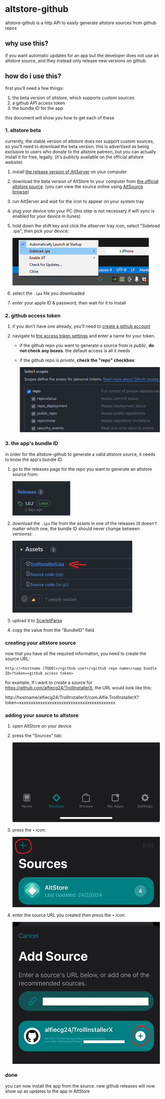 # altstore-github

altstore-github is a http API to easily generate altstore sources from github repos

## why use this?

if you want automatic updates for an app but the developer does not use an altstore source, and they instead only release new versions on github.

## how do i use this?

first you'll need a few things:

1. the beta version of altstore, which supports custom sources
2. a github API access token
3. the bundle ID for the app

this document will show you how to get each of these

### 1. altstore beta

currently, the stable version of altstore does not support custom sources, so you'll need to download the beta version. this is advertised as being exclusive to users who donate to the altstore patreon, but you can actually install it for free, legally. (it's publicly available on the official altstore website)

1. install [the release version of AltServer](https://altstore.io/#Downloads) on your computer
2. download the beta version of AltStore to your computer from [the official altstore source](https://cdn.altstore.io/file/altstore/apps/altstore/2_0_rc.ipa). (you can view the source online using [AltSource browse](https://altsource.by.lao.sb/browse/?source=https%3A%2F%2Fapps.altstore.io))
3. run AltServer and wait for the icon to appear on your system tray
4. plug your device into your PC (this step is not necessary if wifi sync is enabled for your device in itunes)
5. hold down the shift key and click the altserver tray icon, select "Sideload .ipa", then pick your device:

    ![](./readme_images/image1.png)

6. select the `.ipa` file you downloaded
7. enter your apple ID & password, then wait for it to install

### 2. github access token

1. if you don't have one already, you'll need to [create a github account](https://github.com/signup)
2. navigate to [the access token settings](https://github.com/settings/tokens/new) and enter a name for your token.

    - if the github repo you want to generate a source from is _public_, **do not check any boxes**. the default access is all it needs
    - if the github repo is _private_, **check the "repo" checkbox**:

        ![](./readme_images/image2.png)

### 3. the app's bundle ID

in order for the altstore-github to generate a valid altstore source, it needs to know the app's bundle ID.

1. go to the releases page for the repo you want to generate an altstore source from:

    ![](./readme_images/image3.png)

2. download the `.ipa` file from the assets in one of the releases (it doesn't matter which one, the bundle ID should never change between versions):

    ![](./readme_images/image4.png)

3. upload it to [ScarletParse](https://debianarch64.github.io/ScarletParseWE/)
4. copy the value from the "BundleID" field

### creating your altstore source

now that you have all the required information, you need to create the source URL:

```
http://<hostname (TODO)>/<github user>/<github repo name>/<app bundle ID>?token=<github access token>
```

for example, if i want to create a source for https://github.com/alfiecg24/TrollInstallerX, the URL would look like this:

http://hostname/alfiecg24/TrollInstallerX/com.Alfie.TrollInstallerX?token=xxxxxxxxxxxxxxxxxxxxxxxxxxxxxxxxxxxxxxxxx

### adding your source to altstore

1. open AltStore on your device
2. press the "Sources" tab:

    ![](./readme_images/image5.png)

3. press the `+` icon:

    ![](./readme_images/image6.png)

4. enter the source URL you created then press the `+` icon:

    ![](./readme_images/image7.png)

### done

you can now install the app from the source. new github releases will now show up as updates to the app in AltStore
